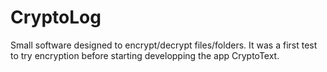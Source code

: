 # CryptoLog
Small software designed to encrypt/decrypt files/folders. It was a first test to try encryption before starting developping the app CryptoText.
